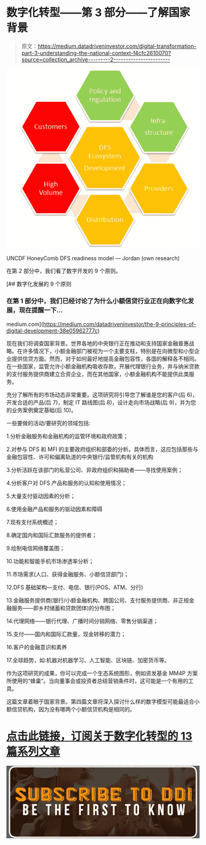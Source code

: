 # 数字化转型——第 3 部分——了解国家背景

> 原文：<https://medium.datadriveninvestor.com/digital-transformation-part-3-understanding-the-national-context-f4cfc2610070?source=collection_archive---------2----------------------->

![](img/c1971379bf97442d4bff07506e97dbe8.png)

UNCDF HoneyComb DFS readiness model — Jordan (own research)

在第 2 部分中，我们看了数字开发的 9 个原则。

[](https://medium.com/datadriveninvestor/the-9-principles-of-digital-development-38e05962777c) [## 数字化发展的 9 个原则

### 在第 1 部分中，我们已经讨论了为什么小额信贷行业正在向数字化发展，现在提醒一下…

medium.com](https://medium.com/datadriveninvestor/the-9-principles-of-digital-development-38e05962777c) 

现在我们将调查国家背景。世界各地的中央银行正在推动和支持国家金融普惠战略。在许多情况下，小额金融部门被视为一个主要支柱，特别是在向微型和小型企业提供信贷方面。然而，对于如何最好地提高金融包容性，各国的解释各不相同。在一些国家，监管允许小额金融机构吸收存款，开展代理银行业务，并与纳米贷款的支付服务提供商建立合资企业，而在其他国家，小额金融机构不能提供此类服务。

充分了解所有的市场动态非常重要。这项研究将引导您了解谁是您的客户(后 6)，开发合适的产品(后 7)，制定 IT 路线图(后 8)，设计走向市场战略(后 9)，并为您的业务案例奠定基础(后 10)。

一些要做的活动/要研究的领域包括:

1.分析金融服务和金融机构的监管环境和政府政策；

2.对参与 DFS 和 MFI 的主要政府组织和部委的分析。具体而言，这应包括那些与金融包容性、许可和偏离轨道的中央银行/监管机构有关的机构

3.分析活跃在该部门的私营公司、非政府组织和捐助者——寻找使用案例；

4.分析客户对 DFS 产品和服务的认知和使用情况；

5.大量支付驱动因素的分析；

6.使用金融产品和服务的驱动因素和障碍

7.现有支付系统概述；

8.确定国内和国际汇款服务的提供者；

9.绘制电信网络覆盖图；

10.功能和智能手机市场渗透率分析；

11.市场需求(人口、获得金融服务、小额信贷部门)；

12.DFS 基础架构—支付、电信、银行(POS、ATM、分行)

13.金融服务提供商(银行/小额金融机构、跨国公司、支付服务提供商、非正规金融服务——即乡村储蓄和贷款团体)的分布图；

14.代理网络——银行代理、广播时间分销网络、零售分销渠道；

15.支付——国内和国际汇款量，现金转移的潜力；

16.客户的金融意识和素养

17.全球趋势，如:机器对机器学习、人工智能、区块链、加密货币等。

作为这项研究的成果，你可以完成一个生态系统图形，例如资发基金 MM4P 方案所使用的“蜂巢”。当向董事会或投资者总结营销条件时，这可能是一个有用的工具。

这篇文章着眼于国家背景。第四篇文章将深入探讨什么样的数字模型可能最适合小额信贷机构，因为没有哪两个小额信贷机构是相同的。

# [点击此链接，订阅关于数字化转型的 13 篇系列文章](https://medium.com/series/digital-transformation-99b424533220)

[![](img/4270b3e4285d19c2c93be3eb63673c5e.png)](http://eepurl.com/dw5NFP)